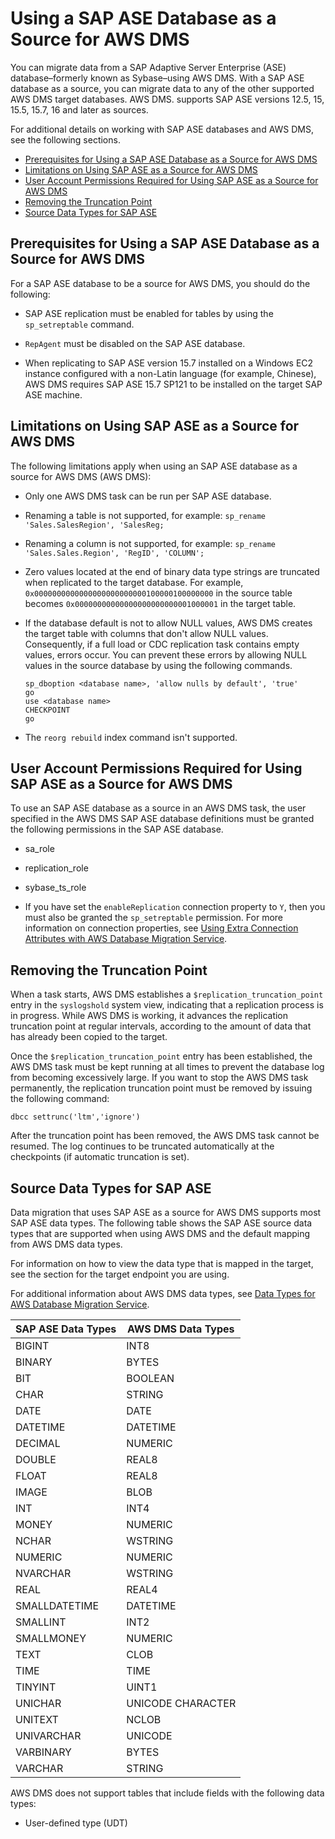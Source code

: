 # Using a SAP ASE Database as a Source for AWS DMS<a name="CHAP_Source.SAP"></a>

You can migrate data from a SAP Adaptive Server Enterprise \(ASE\) database–formerly known as Sybase–using AWS DMS\. With a SAP ASE database as a source, you can migrate data to any of the other supported AWS DMS target databases\. AWS DMS\. supports SAP ASE versions 12\.5, 15, 15\.5, 15\.7, 16 and later as sources\.

For additional details on working with SAP ASE databases and AWS DMS, see the following sections\.


+ [Prerequisites for Using a SAP ASE Database as a Source for AWS DMS](#CHAP_Source.SAP.Prerequisites)
+ [Limitations on Using SAP ASE as a Source for AWS DMS](#CHAP_Source.SAP.Limitations)
+ [User Account Permissions Required for Using SAP ASE as a Source for AWS DMS](#CHAP_Source.SAP.Security)
+ [Removing the Truncation Point](#CHAP_Source.SAP.Truncation)
+ [Source Data Types for SAP ASE](#CHAP_Source.SAP.DataTypes)

## Prerequisites for Using a SAP ASE Database as a Source for AWS DMS<a name="CHAP_Source.SAP.Prerequisites"></a>

For a SAP ASE database to be a source for AWS DMS, you should do the following:

+ SAP ASE replication must be enabled for tables by using the `sp_setreptable` command\.

+ `RepAgent` must be disabled on the SAP ASE database\.

+ When replicating to SAP ASE version 15\.7 installed on a Windows EC2 instance configured with a non\-Latin language \(for example, Chinese\), AWS DMS requires SAP ASE 15\.7 SP121 to be installed on the target SAP ASE machine\.

## Limitations on Using SAP ASE as a Source for AWS DMS<a name="CHAP_Source.SAP.Limitations"></a>

The following limitations apply when using an SAP ASE database as a source for AWS DMS \(AWS DMS\):

+ Only one AWS DMS task can be run per SAP ASE database\.

+ Renaming a table is not supported, for example: `sp_rename 'Sales.SalesRegion', 'SalesReg;`

+ Renaming a column is not supported, for example: `sp_rename 'Sales.Sales.Region', 'RegID', 'COLUMN';`

+ Zero values located at the end of binary data type strings are truncated when replicated to the target database\. For example, `0x0000000000000000000000000100000100000000` in the source table becomes `0x00000000000000000000000001000001` in the target table\.

+ If the database default is not to allow NULL values, AWS DMS creates the target table with columns that don't allow NULL values\. Consequently, if a full load or CDC replication task contains empty values, errors occur\. You can prevent these errors by allowing NULL values in the source database by using the following commands\.

  ```
  sp_dboption <database name>, 'allow nulls by default', 'true'
  go
  use <database name>
  CHECKPOINT
  go
  ```

+ The `reorg rebuild` index command isn't supported\.

## User Account Permissions Required for Using SAP ASE as a Source for AWS DMS<a name="CHAP_Source.SAP.Security"></a>

To use an SAP ASE database as a source in an AWS DMS task, the user specified in the AWS DMS SAP ASE database definitions must be granted the following permissions in the SAP ASE database\. 

+ sa\_role

+ replication\_role

+ sybase\_ts\_role

+ If you have set the `enableReplication` connection property to `Y`, then you must also be granted the `sp_setreptable` permission\. For more information on connection properties, see [Using Extra Connection Attributes with AWS Database Migration Service](CHAP_Introduction.ConnectionAttributes.md)\.

## Removing the Truncation Point<a name="CHAP_Source.SAP.Truncation"></a>

When a task starts, AWS DMS establishes a `$replication_truncation_point` entry in the `syslogshold` system view, indicating that a replication process is in progress\. While AWS DMS is working, it advances the replication truncation point at regular intervals, according to the amount of data that has already been copied to the target\.

Once the `$replication_truncation_point` entry has been established, the AWS DMS task must be kept running at all times to prevent the database log from becoming excessively large\. If you want to stop the AWS DMS task permanently, the replication truncation point must be removed by issuing the following command:

```
dbcc settrunc('ltm','ignore')
```

After the truncation point has been removed, the AWS DMS task cannot be resumed\. The log continues to be truncated automatically at the checkpoints \(if automatic truncation is set\)\.

## Source Data Types for SAP ASE<a name="CHAP_Source.SAP.DataTypes"></a>

Data migration that uses SAP ASE as a source for AWS DMS supports most SAP ASE data types\. The following table shows the SAP ASE source data types that are supported when using AWS DMS and the default mapping from AWS DMS data types\.

For information on how to view the data type that is mapped in the target, see the section for the target endpoint you are using\.

For additional information about AWS DMS data types, see [Data Types for AWS Database Migration Service](CHAP_Reference.DataTypes.md)\.


|  SAP ASE Data Types  |  AWS DMS Data Types  | 
| --- | --- | 
| BIGINT | INT8 | 
| BINARY | BYTES | 
| BIT | BOOLEAN | 
| CHAR | STRING | 
| DATE | DATE | 
| DATETIME | DATETIME | 
| DECIMAL | NUMERIC | 
| DOUBLE | REAL8 | 
| FLOAT | REAL8 | 
| IMAGE | BLOB | 
| INT | INT4 | 
| MONEY | NUMERIC | 
| NCHAR | WSTRING | 
| NUMERIC | NUMERIC | 
| NVARCHAR | WSTRING | 
| REAL | REAL4 | 
| SMALLDATETIME | DATETIME | 
| SMALLINT | INT2 | 
| SMALLMONEY | NUMERIC | 
| TEXT | CLOB | 
| TIME | TIME | 
| TINYINT | UINT1 | 
| UNICHAR | UNICODE CHARACTER | 
| UNITEXT | NCLOB | 
| UNIVARCHAR | UNICODE | 
| VARBINARY | BYTES | 
| VARCHAR | STRING | 

AWS DMS does not support tables that include fields with the following data types: 

+ User\-defined type \(UDT\)